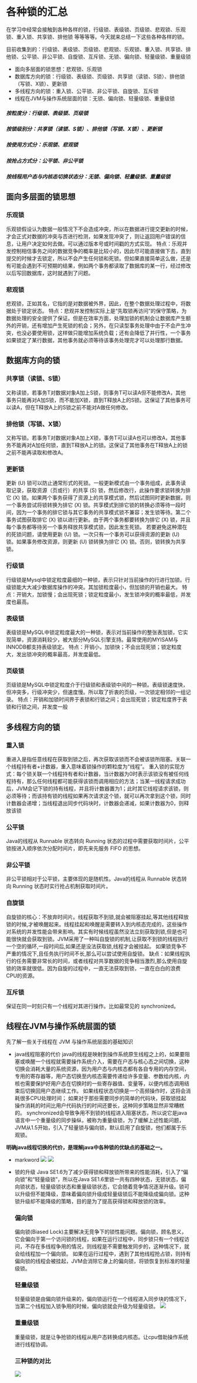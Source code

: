 # 
# 各种锁的汇总

在学习中经常会接触到各种各样的锁，行级锁、表级锁、页级锁、悲观锁、乐观锁、重入锁、共享锁、排他锁 等等等等。今天就来总结一下这些各种各样的锁。

目前收集到的：行级锁、表级锁、页级锁、悲观锁、乐观锁、重入锁、共享锁、排他锁、公平锁、非公平锁、自旋锁、互斥锁、无锁、偏向锁、轻量级锁、重量级锁

*   面向多层面的锁思想：悲观锁、乐观锁
*   数据库方向的锁：行级锁、表级锁、页级锁、共享锁（读锁、S锁）、排他锁（写锁、X锁）、更新锁
*   多线程方向的锁：重入锁、公平锁、非公平锁、自旋锁、互斥锁
*   线程在JVM与操作系统层面的锁：无锁、偏向锁、轻量级锁、重量级锁

##### 按粒度分：行级锁、表级锁、页级锁

##### 按锁级别分：共享锁（读锁、S锁）、排他锁（写锁、X锁）、更新锁

##### 按使用方式分：乐观锁、悲观锁

##### 按抢占方式分：公平锁、非公平锁

##### 按线程用户态与内核态切换状态分：无锁、偏向锁、轻量级锁、重量级锁

## 面向多层面的锁思想

### 乐观锁

乐观锁假设认为数据一般情况下不会造成冲突，所以在数据进行提交更新的时候，才会正式对数据的冲突与否进行检测，如果发现冲突了，则让返回用户错误的信息，让用户决定如何去做。可以通过版本号或时间戳的方式实现。
特点：乐观并发控制相信事务之间的数据竞争的概率是比较小的，因此尽可能直接做下去，直到提交的时候才去锁定，所以不会产生任何锁和死锁。但如果直接简单这么做，还是有可能会遇到不可预期的结果，例如两个事务都读取了数据库的某一行，经过修改以后写回数据库，这时就遇到了问题。

### 悲观锁

悲观锁，正如其名，它指的是对数据被外界，因此，在整个数据处理过程中，将数据处于锁定状态。
特点：悲观并发控制实际上是“先取锁再访问”的保守策略，为数据处理的安全提供了保证。但是在效率方面，处理加锁的机制会让数据库产生额外的开销，还有增加产生死锁的机会；另外，在只读型事务处理中由于不会产生冲突，也没必要使用锁，这样做只能增加系统负载；还有会降低了并行性，一个事务如果锁定了某行数据，其他事务就必须等待该事务处理完才可以处理那行数据。

## 数据库方向的锁

### 共享锁（读锁、S锁）

又称读锁，若事务T对数据对象A加上S锁，则事务T可以读A但不能修改A，其他事务只能再对A加S锁，而不能加X锁，直到T释放A上的S锁。这保证了其他事务可以读A，但在T释放A上的S锁之前不能对A做任何修改。

### 排他锁（写锁、X锁）

又称写锁。若事务T对数据对象A加上X锁，事务T可以读A也可以修改A，其他事务不能再对A加任何锁，直到T释放A上的锁。这保证了其他事务在T释放A上的锁之前不能再读取和修改A。

### 更新锁

更新 (U) 锁可以防止通常形式的死锁。一般更新模式由一个事务组成，此事务读取记录，获取资源（页或行）的共享 (S) 锁，然后修改行，此操作要求锁转换为排它 (X) 锁。如果两个事务获得了资源上的共享模式锁，然后试图同时更新数据，则一个事务尝试将锁转换为排它 (X) 锁。共享模式到排它锁的转换必须等待一段时间，因为一个事务的排它锁与其它事务的共享模式锁不兼容；发生锁等待。第二个事务试图获取排它 (X) 锁以进行更新。由于两个事务都要转换为排它 (X) 锁，并且每个事务都等待另一个事务释放共享模式锁，因此发生死锁。
若要避免这种潜在的死锁问题，请使用更新 (U) 锁。一次只有一个事务可以获得资源的更新 (U) 锁。如果事务修改资源，则更新 (U) 锁转换为排它 (X) 锁。否则，锁转换为共享锁。

### 行级锁

行级锁是Mysql中锁定粒度最细的一种锁，表示只针对当前操作的行进行加锁。行级锁能大大减少数据库操作的冲突。其加锁粒度最小，但加锁的开销也最大。
特点：开销大，加锁慢；会出现死锁；锁定粒度最小，发生锁冲突的概率最低，并发度也最高。

### 表级锁

表级锁是MySQL中锁定粒度最大的一种锁，表示对当前操作的整张表加锁，它实现简单，资源消耗较少，被大部分MySQL引擎支持。最常使用的MYISAM与INNODB都支持表级锁定。
特点：开销小，加锁快；不会出现死锁；锁定粒度大，发出锁冲突的概率最高，并发度最低。

### 页级锁

页级锁是MySQL中锁定粒度介于行级锁和表级锁中间的一种锁。表级锁速度快，但冲突多，行级冲突少，但速度慢。所以取了折衷的页级，一次锁定相邻的一组记录。
特点：开销和加锁时间界于表锁和行锁之间；会出现死锁；锁定粒度界于表锁和行锁之间，并发度一般

## 多线程方向的锁

### 重入锁

重进入是指任意线程在获取到锁之后，再次获取该锁而不会被该锁所阻塞。关联一个线程持有者+计数器，重入意味着锁操作的颗粒度为“线程”。
重入锁的实现方式：每个锁关联一个线程持有者和计数器，当计数器为0时表示该锁没有被任何线程持有，那么任何线程都可能获得该锁而调用相应的方法；当某一线程请求成功后，JVM会记下锁的持有线程，并且将计数器置为1；此时其它线程请求该锁，则必须等待；而该持有锁的线程如果再次请求这个锁，就可以再次拿到这个锁，同时计数器会递增；当线程退出同步代码块时，计数器会递减，如果计数器为0，则释放该锁

### 公平锁

Java的线程从 Runnable 状态转向 Running 状态的过程中需要获取时间片，公平锁按进入顺序依次分配时间片，即先来先服务 FIFO 的思想。

### 非公平锁

非公平锁相对于公平锁，主要体现的是随机性。Java的线程从 Runnable 状态转向 Running 状态时实行抢占机制获取时间片。

### 自旋锁

自旋锁的核心：不放弃时间片。线程获取不到锁,就会被阻塞挂起,等其他线程释放锁的时候,才被唤醒起来。线程挂起和唤醒是需要转入到内核态完成的，这些操作对系统的并发性能会带来影响。其实有时候线程虽然没法立刻获取到锁,但是也可能很快就会获取到锁。JVM采用了一种叫自旋锁的机制,让获取不到锁的线程执行一个空的循环,一段时间后,如果还是没法获取锁,线程才会被挂起。
如果锁竞争不严重的情况下,且任务执行时间不长,那么可以尝试使用自旋锁。
缺点：如果线程执行的任务需要非常长的时间，或者线程对共享数据的竞争相当激烈,那么使用自旋锁的效率就很低。因为自旋的过程中，一直无法获取到锁，一直在白白的浪费CPU的资源。

### 互斥锁

保证在同一时刻只有一个线程对其进行操作。比如最常见的 synchronized。

## 线程在JVM与操作系统层面的锁

先了解一些关于线程在 JVM 与操作系统层面的基础知识

*   java线程阻塞的代价
    java的线程是映射到操作系统原生线程之上的，如果要阻塞或唤醒一个线程就需要操作系统介入，需要在户态与核心态之间切换，这种切换会消耗大量的系统资源，因为用户态与内核态都有各自专用的内存空间，专用的寄存器等，用户态切换至内核态需要传递给许多变量、参数给内核，内核也需要保护好用户态在切换时的一些寄存器值、变量等，以便内核态调用结束后切换回用户态继续工作。
    如果线程状态切换是一个高频操作时，这将会消耗很多CPU处理时间；
    如果对于那些需要同步的简单的代码块，获取锁挂起操作消耗的时间比用户代码执行的时间还要长，这种同步策略显然非常糟糕的。
    synchronized会导致争用不到锁的线程进入阻塞状态，所以说它是java语言中一个重量级的同步操纵，被称为重量级锁，为了缓解上述性能问题，JVM从1.5开始，引入了轻量锁与偏向锁，默认启用了自旋锁，他们都属于乐观锁。

**明确java线程切换的代价，是理解java中各种锁的优缺点的基础之一。**

*   markword
    ![](http://www.tangxiaolin.com/upload/10718835660244188c3971fc36f42560.png)
    ![](http://www.tangxiaolin.com/upload/0f32676ed5884caf98fb8f0b8615c53c.png)
*   锁的升级
    Java SE1.6为了减少获得锁和释放锁所带来的性能消耗，引入了“偏向锁”和“轻量级锁”，所以在Java SE1.6里锁一共有四种状态，无锁状态，偏向锁状态，轻量级锁状态和重量级锁状态，它会随着竞争情况逐渐升级。锁可以升级但不能降级，意味着偏向锁升级成轻量级锁后不能降级成偏向锁。这种锁升级却不能降级的策略，目的是为了提高获得锁和释放锁的效率。

    ### 偏向锁

    偏向锁(Biased Lock)主要解决无竞争下的锁性能问题。偏向锁，顾名思义，它会偏向于第一个访问锁的线程，如果在运行过程中，同步锁只有一个线程访问，不存在多线程争用的情况，则线程是不需要触发同步的，这种情况下，就会给线程加一个偏向锁。
    如果在运行过程中，遇到了其他线程抢占锁，则持有偏向锁的线程会被挂起，JVM会消除它身上的偏向锁，将锁恢复到标准的轻量级锁。

    ### 轻量级锁

    轻量级锁是由偏向锁升级来的，偏向锁运行在一个线程进入同步块的情况下，当第二个线程加入锁争用的时候，偏向锁就会升级为轻量级锁。
    ![](http://www.tangxiaolin.com/upload/91efa7248ed84c299a291a779678ea0f.jpeg)

    ### 重量级锁

    重量级锁，就是让争抢锁的线程从用户态转换成内核态。让cpu借助操作系统进行线程协调。

    ### 三种锁的对比

    ![](http://www.tangxiaolin.com/upload/e5ca93c541b148bfbb236796bb54bd8a.jpeg)